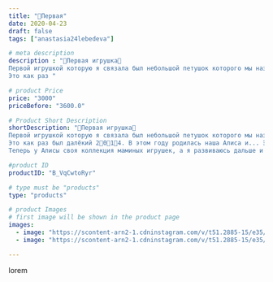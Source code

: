 ```yaml
---
title: "🎀Первая"
date: 2020-04-23
draft: false
tags: ["anastasia24lebedeva"]

# meta description
description : "🎀Первая игрушка🎀
Первой игрушкой которую я связала был небольшой петушок которого мы назвали Жорик🤭. Если честно я даже не помню почему именно так🙈
Это как раз "

# product Price
price: "3000"
priceBefore: "3600.0"

# Product Short Description
shortDescription: "🎀Первая игрушка🎀
Первой игрушкой которую я связала был небольшой петушок которого мы назвали Жорик🤭. Если честно я даже не помню почему именно так🙈
Это как раз был далёкий 2🔹0🔹1🔹4. В этом году родилась наша Алиса и... Это был год 🐓. Связала я его из того что было, и мне понравилось. Тогда я и поняла что хочу вязать игрушки. Потом было ещё много тренировочных игрушек, но они, как говорится, канули в лету.  А Жорик всегда с нами и всегда на видном месте. Мне кажется, что  за столько лет он стал нашим талисманом. Алиса, к слову, несколько раз пыталась его забрать, ведь изначально он вязался ей☺️, но потом смирилась.
Теперь у Алисы своя коллекция маминых игрушек, а я развиваюсь дальше и планирую связать игрушку по своему МК, но это пока что только планы."

#product ID
productID: "B_VqCwtoRyr"

# type must be "products"
type: "products"

# product Images
# first image will be shown in the product page
images:
  - image: "https://scontent-arn2-1.cdninstagram.com/v/t51.2885-15/e35/94222136_630326024190306_232086354706181437_n.jpg?_nc_ht=scontent-arn2-1.cdninstagram.com&_nc_cat=106&_nc_ohc=tET3MMGnJEYAX-9pL5v&se=7&tp=1&oh=02ed25176222bc19f4b00296cab2f0ae&oe=605EDFC0&ig_cache_key=MjI5MzkyNDQ4MjMxNzk4NTEwMg%3D%3D.2"
  - image: "https://scontent-arn2-1.cdninstagram.com/v/t51.2885-15/e35/94418074_226075358808640_1151066522297466497_n.jpg?_nc_ht=scontent-arn2-1.cdninstagram.com&_nc_cat=104&_nc_ohc=waIxmUYIEWUAX-1ZMQC&se=7&tp=1&oh=6d426d562a96dac0829be64980335760&oe=6060FD63&ig_cache_key=MjI5MzkyNDQ4MjMwMTI2MTk0Nw%3D%3D.2"

---
```

lorem
